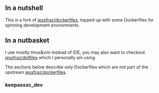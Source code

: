 ## In a nutshell

This is a fork of [jessfraz/dockerfiles](https://github.com/jessfraz/dockerfiles),
topped up with some Dockerfiles for spinning development environments.

## In a nutbasket

I use mostly tmux&vim instead of IDE, you may also want to checkout [jessfraz/dotfiles](https://github.com/jessfraz/dotfiles)
which I personally am using

The sections below describe only Dockerfiles which are not part of the upstream [jessfraz/dockerfiles](https://github.com/jessfraz/dockerfiles).

### keepassxc_dev


